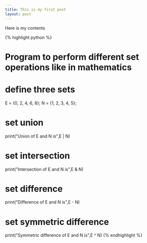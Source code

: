 ```yaml
---
title: This is my first post
layout: post
---
```


Here is my contents

{% highlight python %}
# Program to perform different set operations like in mathematics

# define three sets
E = {0, 2, 4, 6, 8};
N = {1, 2, 3, 4, 5};

# set union
print("Union of E and N is",E | N)

# set intersection
print("Intersection of E and N is",E & N)

# set difference
print("Difference of E and N is",E - N)

# set symmetric difference
print("Symmetric difference of E and N is",E ^ N)
{% endhighlight %}